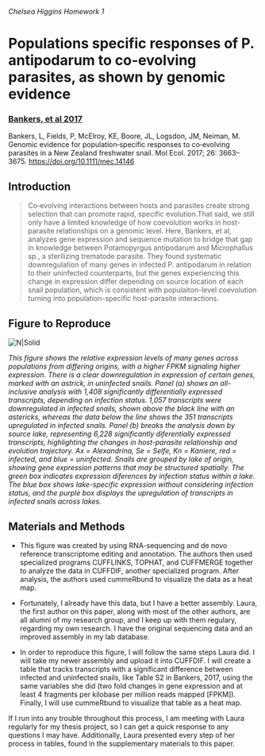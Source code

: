 *Chelsea Higgins Homework 1* 

  

# Populations specific responses of P. antipodarum to co-evolving parasites, as shown by genomic evidence 

  

### [Bankers, et al 2017](https://onlinelibrary.wiley.com/doi/epdf/10.1111/mec.14146) 

Bankers, L, Fields, P, McElroy, KE, Boore, JL, Logsdon, JM, Neiman, M. Genomic evidence for population‐specific responses to co‐evolving parasites in a New Zealand freshwater snail. Mol Ecol. 2017; 26: 3663– 3675. https://doi.org/10.1111/mec.14146 

  

## Introduction 

  

>Co‐evolving interactions between hosts and parasites create strong selection that can promote rapid, specific evolution.That said, we still only have a limited knowledge of how coevolution works in host-parasite relationships on a genomic level. Here, Bankers, et al, analyzes gene expression and sequence mutation to bridge that gap in knowledge between Potamopyrgus antipodarum and Microphallus sp., a sterilizing trematode parasite. They found systematic downregulation of many genes in infected P. antipodarum in relation to their uninfected counterparts, but the genes experiencing this change in expression differ depending on source location of each snail population, which is consistent with populaiton-level coevolution turning into population-specific host-parasite interactions. 

  

## Figure to Reproduce 

  

![N|Solid](https://onlinelibrary.wiley.com/cms/asset/a8e764af-bab5-4fd6-b0c5-89c880344feb/mec14146-fig-0001-m.jpg) 

*This figure shows the relative expression levels of many genes across populations from differing origins, with a higher FPKM signaling higher expression. There is a clear downregulation in expression of certain genes, marked with an astrick, in uninfected snails. Panel (a) shows an all-inclusive analysis with 1,408 significantly differentially expressed transcripts, depending on infection status. 1,057 transcripts were downregulated in infected snails, shown above the black line with an astericks, whereas the data below the line shows the 351 transcripts upregulated in infected snails. Panel (b) breaks the analysis down by source lake, representing 6,228 significantly diferentially expressed transcripts, highlighting the changes in host-parasite relationship and evolution trajectory. Ax = Alexandrina, Se = Selfe, Kn = Kaniere, red = infected, and blue = uninfected. Snails are grouped by lake of origin, showing gene expression patterns that may be structured spatially. The green box indicates expression diferences by infection status within a lake. The blue box shows lake-specific expression without considering infection status, and the purple box displays the upregulation of transcripts in infected snails across lakes.* 

  

## Materials and Methods 

  

- This figure was created by using RNA-sequencing and de novo reference transcriptome editing and annotation. The authors then used specialized programs CUFFLINKS, TOPHAT, and CUFFMERGE together to analyze the data in CUFFDIF, another specialized program. After analysis, the authors used cummeRbund to visualize the data as a heat map. 

- Fortunately, I already have this data, but I have a better assembly. Laura, the first author on this paper, along with most of the other authors, are all alumni of my research group, and I keep up with them regulary, regarding my own research. I have the original sequencing data and an improved assembly in my lab database. 

- In order to reproduce this figure, I will follow the same steps Laura did. I will take my newer assembly and upload it into CUFFDIF. I will create a table that tracks transcripts with a significant difference between infected and uninfected snails, like Table S2 in Bankers, 2017, using the same variables she did (two fold changes in gene expression and at least 4 fragments per kilobase per million reads mapped [FPKM]). Finally, I will use cummeRbund to visualize that table as a heat map.  

  

If I run into any trouble throughout this process, I am meeting with Laura regularly for my thesis project, so I can get a quick response to any questions I may have. Additionally, Laura presented every step of her process in tables, found in the supplementary materials to this paper.

